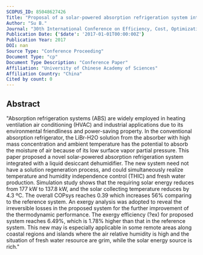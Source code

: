 ```yaml
---
SCOPUS_ID: 85048627426
Title: "Proposal of a solar-powered absorption refrigeration system integrated with liquid desiccant dehumidification for cooling and water"
Author: "Su B."
Journal: "30th International Conference on Efficiency, Cost, Optimization, Simulation and Environmental Impact of Energy Systems, ECOS 2017"
Publication Date: {'$date': '2017-01-01T00:00:00Z'}
Publication Year: 2017
DOI: nan
Source Type: "Conference Proceeding"
Document Type: "cp"
Document Type Description: "Conference Paper"
Affiliation: "University of Chinese Academy of Sciences"
Affiliation Country: "China"
Cited by count: 0
---
```


## Abstract
"Absorption refrigeration systems (ABS) are widely employed in heating ventilation air conditioning (HVAC) and industrial applications due to its environmental friendliness and power-saving property. In the conventional absorption refrigerator, the LiBr-H2O solution from the absorber with high mass concentration and ambient temperature has the potential to absorb the moisture of air because of its low surface vapor partial pressure. This paper proposed a novel solar-powered absorption refrigeration system integrated with a liquid desiccant dehumidifier. The new system need not have a solution regeneration process, and could simultaneously realize temperature and humidity independence control (THIC) and fresh water production. Simulation study shows that the requiring solar energy reduces from 177 kW to 137.8 kW, and the solar collecting temperature reduces by 4.3 ºC. The overall COPsys reaches 0.39 which increases 56% comparing to the reference system. An exergy analysis was adopted to reveal the irreversible losses in the proposed system for the further improvement of the thermodynamic performance. The exergy efficiency (?ex) for proposed system reaches 6.49%, which is 1.78% higher than that in the reference system. This new may is especially applicable in some remote areas along coastal regions and islands where the air relative humidity is high and the situation of fresh water resource are grim, while the solar energy source is rich."
